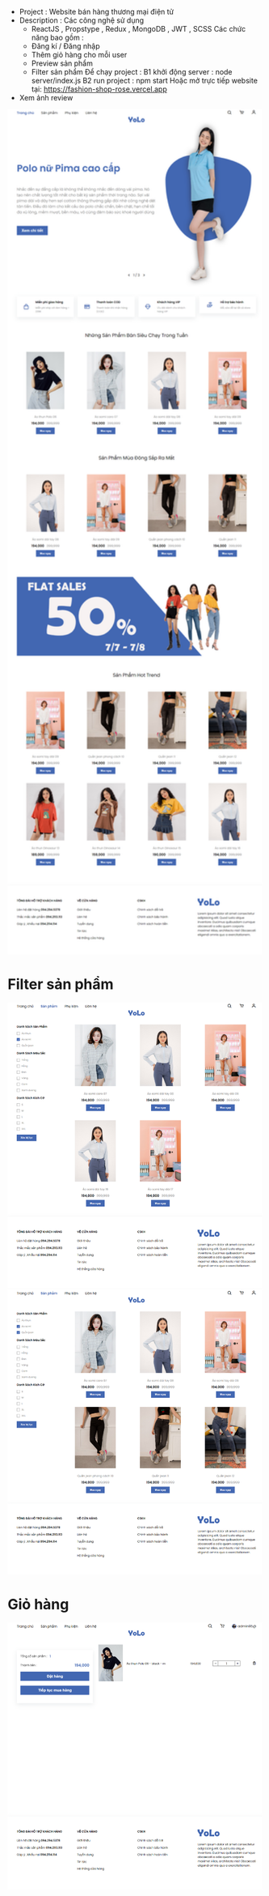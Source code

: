 - Project : Website bán hàng thương mại điện tử
- Description : Các công nghệ sử dụng
    + ReactJS , Propstype , Redux , MongoDB , JWT , SCSS 
    Các chức năng bao gồm :
    + Đăng kí / Đăng nhập
    + Thêm giỏ hàng cho mỗi user
    + Preview sản phẩm 
    + Filter sản phẩm
 Để chạy project : 
 B1 khởi động server : node server/index.js
 B2 run project : npm start
 Hoặc mở trực tiếp website tại: 
 https://fashion-shop-rose.vercel.app
- Xem ảnh review
<img src="image/react-redux-ecom-v6.herokuapp.com1.png" width="800" >
<h1>Filter sản phẩm </h1>
<img src="image/react-redux-ecom-v6.herokuapp.com2.png" width="800" >
<img src="image/react-redux-ecom-v6.herokuapp.com3.png" width="800" >
<h1> Giỏ hàng </h1>
<img src="image/react-redux-ecom-v6.herokuapp.com4.png" width="800" >


